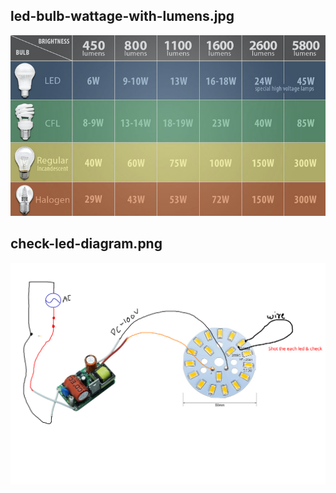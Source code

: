 ##  led-bulb-wattage-with-lumens.jpg
![led-bulb-wattage-with-lumens.jpg](./led-bulb-wattage-with-lumens.jpg 'led-bulb-wattage-with-lumens.jpg')

##  check-led-diagram.png
![check-led-diagram.png](./check-led-diagram.png 'check-led-diagram.png')
